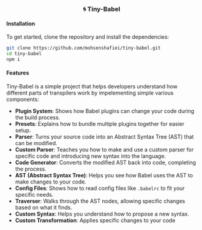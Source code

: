 <h3 align="center">🌀 Tiny-Babel</h3>

#### Installation

To get started, clone the repository and install the dependencies:

```bash
git clone https://github.com/mohsenshafiei/tiny-babel.git
cd tiny-babel
npm i
```

#### Features

Tiny-Babel is a simple project that helps developers understand how different parts of transpilers work by impelementing simple various components:

- **Plugin System**: Shows how Babel plugins can change your code during the build process.
- **Presets**: Explains how to bundle multiple plugins together for easier setup.
- **Parser**: Turns your source code into an Abstract Syntax Tree (AST) that can be modified.
- **Custom Parser**: Teaches you how to make and use a custom parser for specific code and introducing new syntax into the language.
- **Code Generator**: Converts the modified AST back into code, completing the process.
- **AST (Abstract Syntax Tree)**: Helps you see how Babel uses the AST to make changes to your code.
- **Config Files**: Shows how to read config files like `.babelrc` to fit your specific needs.
- **Traverser**: Walks through the AST nodes, allowing specific changes based on what it finds.
- **Custom Syntax**: Helps you understand how to propose a new syntax.
- **Custom Transformation**: Applies specific changes to your code
